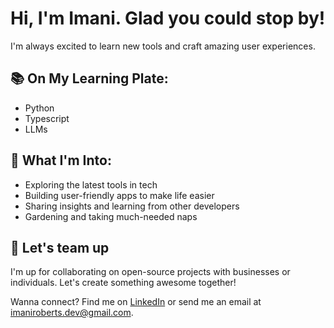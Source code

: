 # Hi, I'm Imani. Glad you could stop by!

I'm always excited to learn new tools and craft amazing user experiences.

## 📚 On My Learning Plate:

- Python
- Typescript
- LLMs

## 🌟 What I'm Into:

- Exploring the latest tools in tech
- Building user-friendly apps to make life easier
- Sharing insights and learning from other developers
- Gardening and taking much-needed naps

## 🤝 Let's team up
I'm up for collaborating on open-source projects with businesses or individuals. Let's create something awesome together!

Wanna connect? Find me on [LinkedIn](https://www.linkedin.com/in/imaniroberts/) or send me an email at imaniroberts.dev@gmail.com.
